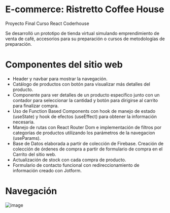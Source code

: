 # E-commerce: Ristretto Coffee House

Proyecto Final Curso React Coderhouse

Se desarrolló un prototipo de tienda virtual simulando emprendimiento de venta de café, accesorios para su preparación o cursos de metodologías de preparación.

# Componentes del sitio web

- Header y navbar para mostrar la navegación. 
- Catálogo de productos con botón para visualizar más detalles del producto.
- Componente para ver detalles de un producto específico junto con un contador para seleccionar la cantidad y botón para dirigirse al carrito para finalizar compra. 
- Uso de Function Based Components con hook de manejo de estado (useState) y hook de efectos (useEffect) para obtener la información necesaria.
- Manejo de rutas con React Router Dom e implementación de filtros por categorías de productos utilizando los parámetros de la navegacion (useParams).
- Base de Datos elaborada a partir de colección de Firebase. Creación de colección de órdenes de compra a partir de formulario de compra en el Carrito del sitio web.
- Actualización de stock con cada compra de producto. 
- Formulario de contacto funcional con redireccionamiento de información creado con Jotform.

# Navegación

![image](./src/assets/gifNavegacion.gif)

